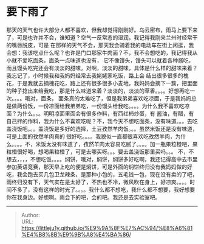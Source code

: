 # 要下雨了



那天的天气也许大部分人都不喜欢，但我却觉得刚刚好。乌云密布，雨马上要下来了，可是也许并不会，谁知道？空气一反常态的湿润，我记得我刚来兰州时经常干的嘴唇脱皮，可是
在那样的天气不会，那天我会骑着我的电动车在街上闲逛，我会想：我该吃点什么呢？也许是门口那家牛肉面？不，我不会想吃的，我记得我从小就不爱吃面条，面条一点味道也没有，
它不像馒头，馒头可以就着各种酱吃，而且馒头吃完还会有淡淡的甜味。对啊，淡淡的甜味，具体是什么样的甜味来着？我忘记了，小时候我和我妈妈经常去我姥姥家吃饭，路上会
结出很多很多的槐花，于是我就去摘槐花吃，路上还有很多很多小麦地，我妈妈会摘下一簇，把里面的种子捻出来给我吃，那是什么味道来着？淡淡的，淡淡的草香。。。。好想再吃一次。。。。哦对，面条，
面条真的太难吃了，但是我弟弟喜欢吃凉面，于是我妈妈总是做两份饭，一份凉面给我弟弟吃，一份馒头给我吃。。。。为什么我不喜欢吃凉面？为什么。。。明明凉面里面会有很多作料，有西红柿炒蛋，有
酱油，有醋，有自己拌的作料，我为什么不喜欢吃呢？不，我今天不想吃面条，没有味道。。。去吃盖浇饭吧。。。盖浇饭是多好的选择，土豆孜然羊肉饭。。。虽然米饭还是没有味道，可是上面的孜然羊肉真的
很好吃。。。。我貌似一直都很喜欢吃孜然羊肉，为什么。。。。不，米饭太没有味道了，孜然羊肉太容易吃腻了。。。。加一瓶果粒橙吧，果粒橙很好喝，想喝果粒橙了，可是去哪买呀。。。要去盖浇饭那里买吗。。。
不，不想去，，，，不想吃饭。。。。焖饼，哦对，焖饼，焖饼多好吃啊，我还记得高中去市里参加英语竞赛，那天早上吃的便是焖饼，可是外面的焖饼终归没有我妈妈做的好吃，我会跑去买几包卫龙辣条，是那种小包的，五毛钱一包，现在没有卖的了吧，
雨终归没有下，天气实在是太好了，不热也不冷，微风吹在身上，好凉爽。。。。时间不多了，没有这样的时光了。。。。我什么都不想吃，我什么都不想要，我好想要
你在我身边。好想啊。雨会下的吧，会的吧。我还是去实验室吧。


---

> Author: <no value>  
> URL: https://littleju1y.github.io/%E9%9A%8F%E7%AC%94/%E8%A6%81%E4%B8%8B%E9%9B%A8%E4%BA%86/  

